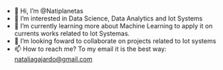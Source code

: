 - 👋 Hi, I’m @Natiplanetas
- 👀 I’m interested in Data Science, Data Analytics and Iot Systems
- 🌱 I’m currently learning more about Machine Learning to apply it on currents works related to Iot Systemas.
- 💞️ I’m looking foward to collaborate on projects related to Iot systems
- 📫 How to reach me? To my email it is the best way: nataliagajardo@gmail.com

<!---
Natiplanetas/Natiplanetas is a ✨ special ✨ repository because its `README.md` (this file) appears on your GitHub profile.
You can click the Preview link to take a look at your changes.
--->
